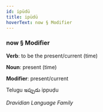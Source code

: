 ```yaml
---
id: ipüdü
title: ipüdü
hoverText: now § Modifier
---
```


### now § Modifier

**Verb**: to be the present/current (time)

**Noun**: present (time)

**Modifier**: present/current

Telugu ఇప్పుడు ippuḍu 

*Dravidian Language Family*